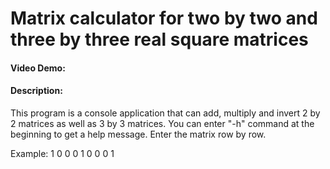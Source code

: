 # Matrix calculator for two by two and three by three real square matrices

#### Video Demo:  <URL HERE>

#### Description:

This program is a console application that can add, multiply and invert 2 by 2 matrices as well as 3 by 3 matrices.
You can enter "-h" command at the beginning to get a help message.
Enter the matrix row by row.

Example: 1 0 0
         0 1 0
         0 0 1

